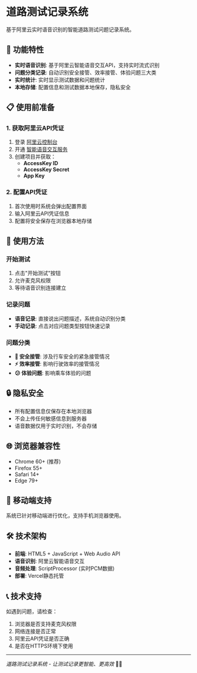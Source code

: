 # 道路测试记录系统

基于阿里云实时语音识别的智能道路测试问题记录系统。

## 🚀 功能特性

- **实时语音识别**: 基于阿里云智能语音交互API，支持实时流式识别
- **问题分类记录**: 自动识别安全接管、效率接管、体验问题三大类
- **实时统计**: 实时显示测试数据和问题统计
- **本地存储**: 配置信息和测试数据本地保存，隐私安全

## 📋 使用前准备

### 1. 获取阿里云API凭证

1. 登录 [阿里云控制台](https://ecs.console.aliyun.com)
2. 开通 [智能语音交互服务](https://nls.console.aliyun.com/)
3. 创建项目并获取：
   - **AccessKey ID**
   - **AccessKey Secret** 
   - **App Key**

### 2. 配置API凭证

1. 首次使用时系统会弹出配置界面
2. 输入阿里云API凭证信息
3. 配置将安全保存在浏览器本地存储

## 🎯 使用方法

### 开始测试
1. 点击"开始测试"按钮
2. 允许麦克风权限
3. 等待语音识别连接建立

### 记录问题
- **语音记录**: 直接说出问题描述，系统自动识别分类
- **手动记录**: 点击对应问题类型按钮快速记录

### 问题分类
- **🔴 安全接管**: 涉及行车安全的紧急接管情况
- **⚡ 效率接管**: 影响行驶效率的接管情况  
- **😕 体验问题**: 影响乘车体验的问题

## 🔒 隐私安全

- 所有配置信息仅保存在本地浏览器
- 不会上传任何敏感信息到服务器
- 语音数据仅用于实时识别，不会存储

## 🌐 浏览器兼容性

- Chrome 60+ (推荐)
- Firefox 55+
- Safari 14+
- Edge 79+

## 📱 移动端支持

系统已针对移动端进行优化，支持手机浏览器使用。

## 🛠️ 技术架构

- **前端**: HTML5 + JavaScript + Web Audio API
- **语音识别**: 阿里云智能语音交互
- **音频处理**: ScriptProcessor (实时PCM数据)
- **部署**: Vercel静态托管

## 📞 技术支持

如遇到问题，请检查：
1. 浏览器是否支持麦克风权限
2. 网络连接是否正常
3. 阿里云API凭证是否正确
4. 是否在HTTPS环境下使用

---

*道路测试记录系统 - 让测试记录更智能、更高效* 🚗🎤